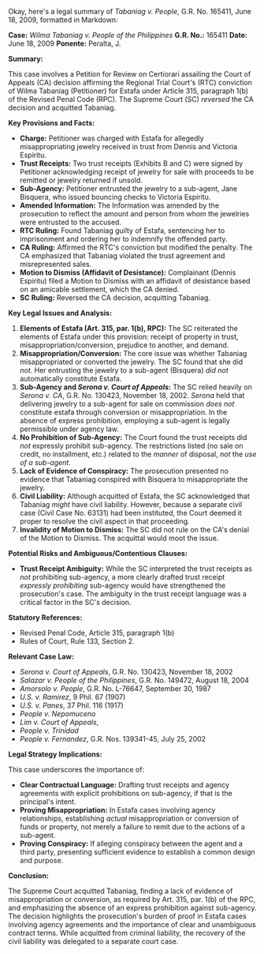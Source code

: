 Okay, here's a legal summary of *Tabaniag v. People*, G.R. No. 165411, June 18, 2009, formatted in Markdown:

**Case:** *Wilma Tabaniag v. People of the Philippines*
**G.R. No.:** 165411
**Date:** June 18, 2009
**Ponente:** Peralta, J.

**Summary:**

This case involves a Petition for Review on Certiorari assailing the Court of Appeals (CA) decision affirming the Regional Trial Court's (RTC) conviction of Wilma Tabaniag (Petitioner) for Estafa under Article 315, paragraph 1(b) of the Revised Penal Code (RPC). The Supreme Court (SC) *reversed* the CA decision and acquitted Tabaniag.

**Key Provisions and Facts:**

*   **Charge:** Petitioner was charged with Estafa for allegedly misappropriating jewelry received in trust from Dennis and Victoria Espiritu.
*   **Trust Receipts:** Two trust receipts (Exhibits B and C) were signed by Petitioner acknowledging receipt of jewelry for sale with proceeds to be remitted or jewelry returned if unsold.
*   **Sub-Agency:** Petitioner entrusted the jewelry to a sub-agent, Jane Bisquera, who issued bouncing checks to Victoria Espiritu.
*   **Amended Information:** The Information was amended by the prosecution to reflect the amount and person from whom the jewelries were entrusted to the accused.
*   **RTC Ruling:** Found Tabaniag guilty of Estafa, sentencing her to imprisonment and ordering her to indemnify the offended party.
*   **CA Ruling:** Affirmed the RTC's conviction but modified the penalty. The CA emphasized that Tabaniag violated the trust agreement and misrepresented sales.
*   **Motion to Dismiss (Affidavit of Desistance):** Complainant (Dennis Espiritu) filed a Motion to Dismiss with an affidavit of desistance based on an amicable settlement, which the CA denied.
*   **SC Ruling:** Reversed the CA decision, acquitting Tabaniag.

**Key Legal Issues and Analysis:**

1.  **Elements of Estafa (Art. 315, par. 1(b), RPC):** The SC reiterated the elements of Estafa under this provision: receipt of property in trust, misappropriation/conversion, prejudice to another, and demand.
2.  **Misappropriation/Conversion:** The core issue was whether Tabaniag misappropriated or converted the jewelry. The SC found that she did *not*. Her entrusting the jewelry to a sub-agent (Bisquera) *did not* automatically constitute Estafa.
3.  **Sub-Agency and *Serona v. Court of Appeals*:** The SC relied heavily on *Serona v. CA*, G.R. No. 130423, November 18, 2002. *Serona* held that delivering jewelry to a sub-agent for sale on commission *does not* constitute estafa through conversion or misappropriation. In the absence of express prohibition, employing a sub-agent is legally permissible under agency law.
4.  **No Prohibition of Sub-Agency:** The Court found the trust receipts did *not* expressly prohibit sub-agency. The restrictions listed (no sale on credit, no installment, etc.) related to the *manner* of disposal, *not* the *use of a sub-agent*.
5.  **Lack of Evidence of Conspiracy:** The prosecution presented no evidence that Tabaniag conspired with Bisquera to misappropriate the jewelry.
6.  **Civil Liability:** Although acquitted of Estafa, the SC acknowledged that Tabaniag *might* have civil liability. However, because a separate civil case (Civil Case No. 63131) had been instituted, the Court deemed it proper to resolve the civil aspect in that proceeding.
7.  **Invalidity of Motion to Dismiss:** The SC did not rule on the CA's denial of the Motion to Dismiss. The acquittal would moot the issue.

**Potential Risks and Ambiguous/Contentious Clauses:**

*   **Trust Receipt Ambiguity:** While the SC interpreted the trust receipts as *not* prohibiting sub-agency, a more clearly drafted trust receipt *expressly prohibiting* sub-agency would have strengthened the prosecution's case. The ambiguity in the trust receipt language was a critical factor in the SC's decision.

**Statutory References:**

*   Revised Penal Code, Article 315, paragraph 1(b)
*   Rules of Court, Rule 133, Section 2.

**Relevant Case Law:**

*   *Serona v. Court of Appeals*, G.R. No. 130423, November 18, 2002
*   *Salazar v. People of the Philippines*, G.R. No. 149472, August 18, 2004
*   *Amorsolo v. People*, G.R. No. L-76647, September 30, 1987
*   *U.S. v. Ramirez*, 9 Phil. 67 (1907)
*   *U.S. v. Panes*, 37 Phil. 116 (1917)
*   *People v. Nepomuceno*
*   *Lim v. Court of Appeals*,
*   *People v. Trinidad*
*   *People v. Fernandez*, G.R. Nos. 139341-45, July 25, 2002

**Legal Strategy Implications:**

This case underscores the importance of:

*   **Clear Contractual Language:** Drafting trust receipts and agency agreements with explicit prohibitions on sub-agency, if that is the principal's intent.
*   **Proving Misappropriation:** In Estafa cases involving agency relationships, establishing *actual* misappropriation or conversion of funds or property, not merely a failure to remit due to the actions of a sub-agent.
*   **Proving Conspiracy:** If alleging conspiracy between the agent and a third party, presenting sufficient evidence to establish a common design and purpose.

**Conclusion:**

The Supreme Court acquitted Tabaniag, finding a lack of evidence of misappropriation or conversion, as required by Art. 315, par. 1(b) of the RPC, and emphasizing the absence of an express prohibition against sub-agency. The decision highlights the prosecution's burden of proof in Estafa cases involving agency agreements and the importance of clear and unambiguous contract terms. While acquitted from criminal liability, the recovery of the civil liability was delegated to a separate court case.

